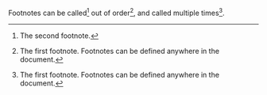 [^1]: The first footnote. Footnotes can be defined anywhere in the document.


Footnotes can be called[^2] out of order[^1], and called multiple times[^1].

[^2]: The second footnote.